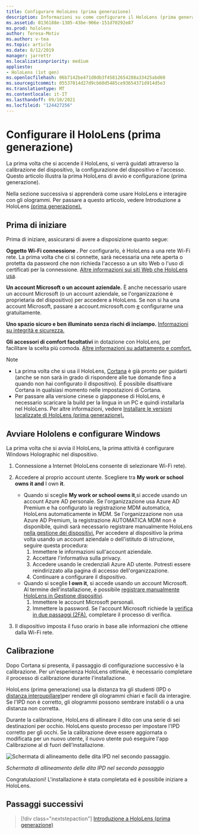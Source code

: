```yaml
---
title: Configurare HoloLens (prima generazione)
description: Informazioni su come configurare il HoloLens (prima generazione) per la prima volta Wi-Fi rete con un account Microsoft (MSA) o Azure Active Directory (AAD).
ms.assetid: 0136188e-1305-43be-906e-151d70292e87
ms.prod: hololens
author: Teresa-Motiv
ms.author: v-tea
ms.topic: article
ms.date: 8/12/2019
manager: jarrettr
ms.localizationpriority: medium
appliesto:
- HoloLens (1st gen)
ms.openlocfilehash: 06b7142be471d0db3f45812654288a33425abd60
ms.sourcegitcommit: 05537014d27d9cb60d5485ce93654371d914d5e3
ms.translationtype: MT
ms.contentlocale: it-IT
ms.lasthandoff: 09/10/2021
ms.locfileid: "124427256"
---
```

# <a name="set-up-your-hololens-1st-gen"></a>Configurare il HoloLens (prima generazione)

La prima volta che si accende il HoloLens, si verrà guidati attraverso la calibrazione del dispositivo, la configurazione del dispositivo e l'accesso.  Questo articolo illustra la prima HoloLens di avvio e configurazione (prima generazione).

Nella sezione successiva si apprenderà come usare HoloLens e interagire con gli ologrammi. Per passare a questo articolo, vedere Introduzione a HoloLens [(prima generazione).](hololens1-basic-usage.md)

## <a name="before-you-start"></a>Prima di iniziare

Prima di iniziare, assicurarsi di avere a disposizione quanto segue:

**Oggetto Wi-Fi connessione .** Per configurarlo, è HoloLens a una rete Wi-Fi rete. La prima volta che ci si connette, sarà necessaria una rete aperta o protetta da password che non richieda l'accesso a un sito Web o l'uso di certificati per la connessione. [Altre informazioni sui siti Web che HoloLens usa](hololens-offline.md).

**Un account Microsoft o un account aziendale.** È anche necessario usare un account Microsoft (o un account aziendale, se l'organizzazione è proprietaria del dispositivo) per accedere a HoloLens. Se non si ha una account Microsoft, passare a account.microsoft.com [e](https://account.microsoft.com) configurarne una gratuitamente.

**Uno spazio sicuro e ben illuminato senza rischi di inciampo.** [Informazioni su integrità e sicurezza.](https://go.microsoft.com/fwlink/p/?LinkId=746661)

**Gli accessori di comfort facoltativi** in dotazione con HoloLens, per facilitare la scelta più comoda. [Altre informazioni su adattamento e comfort.](https://support.microsoft.com/help/12632/hololens-fit-your-hololens)

> [!NOTE]
>  
> - La prima volta che si usa il HoloLens, [Cortana](hololens-cortana.md) è già pronto per guidarti (anche se non sarà in grado di rispondere alle tue domande fino a quando non hai configurato il dispositivo). È possibile disattivare Cortana in qualsiasi momento nelle impostazioni di Cortana.
> - Per passare alla versione cinese o giapponese di HoloLens, è necessario scaricare la build per la lingua in un PC e quindi installarla nel HoloLens. Per altre informazioni, vedere [Installare le versioni localizzate di HoloLens (prima generazione).](hololens1-install-localized.md)

## <a name="start-your-hololens-and-set-up-windows"></a>Avviare Hololens e configurare Windows

La prima volta che si avvia il HoloLens, la prima attività è configurare Windows Holographic nel dispositivo.

1. Connessione a Internet (HoloLens consente di selezionare Wi-Fi rete).

1. Accedere al proprio account utente. Scegliere tra **My work or school owns it and** I own **it**.
    - Quando si sceglie **My work or school owns it**,si accede usando un account Azure AD personale. Se l'organizzazione usa Azure AD Premium e ha configurato la registrazione MDM automatica, HoloLens automaticamente in MDM. Se l'organizzazione non usa Azure AD Premium, la registrazione AUTOMATICA MDM non è disponibile, quindi sarà necessario registrare manualmente HoloLens [nella gestione dei dispositivi.](hololens-enroll-mdm.md#different-ways-to-enroll) Per accedere al dispositivo la prima volta usando un account aziendale o dell'istituto di istruzione, seguire questa procedura:
        1. Immettere le informazioni sull'account aziendale.
        1. Accettare l'informativa sulla privacy.
        1. Accedere usando le credenziali Azure AD utente. Potresti essere reindirizzato alla pagina di accesso dell'organizzazione.
        1. Continuare a configurare il dispositivo.
    - Quando si sceglie **I own it**, si accede usando un account Microsoft. Al termine dell'installazione, è possibile [registrare manualmente HoloLens in Gestione dispositivi](hololens-enroll-mdm.md#different-ways-to-enroll).
        1. Immettere le account Microsoft personali.
        1. Immettere la password. Se l'account Microsoft richiede la [verifica in due passaggi (2FA)](https://blogs.technet.microsoft.com/microsoft_blog/2013/04/17/microsoft-account-gets-more-secure/), completare il processo di verifica.

1. Il dispositivo imposta il fuso orario in base alle informazioni che ottiene dalla Wi-Fi rete.

## <a name="calibration"></a>Calibrazione

Dopo Cortana si presenta, il passaggio di configurazione successivo è la calibrazione. Per un'esperienza HoloLens ottimale, è necessario completare il processo di calibrazione durante l'installazione.

HoloLens (prima generazione) usa la distanza tra gli studenti (IPD o [distanza interpupillare)](https://en.wikipedia.org/wiki/Interpupillary_distance)per rendere gli ologrammi chiari e facili da interagire. Se l'IPD non è corretto, gli ologrammi possono sembrare instabili o a una distanza non corretta.

Durante la calibrazione, HoloLens di allineare il dito con una serie di sei destinazioni per occhio. HoloLens questo processo per impostare l'IPD corretto per gli occhi. Se la calibrazione deve essere aggiornata o modificata per un nuovo utente, il nuovo utente può eseguire l'app Calibrazione al di fuori dell'installazione.

![Schermata di allineamento delle dita IPD nel secondo passaggio.](./images/ipd-finger-alignment-300px.jpg)

*Schermata di allineamento delle dita IPD nel secondo passaggio*

Congratulazioni! L'installazione è stata completata ed è possibile iniziare a HoloLens.

## <a name="next-steps"></a>Passaggi successivi

> [!div class="nextstepaction"]
> [Introduzione a HoloLens (prima generazione)](hololens1-basic-usage.md)
